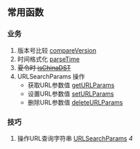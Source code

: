 ## 常用函数

### 业务
1. 版本号比较 [compareVersion](https://github.com/LingF/zFunctions/blob/master/src/index.js#L23)
2. 时间格式化 [parseTime](https://github.com/LingF/zFunctions/blob/master/src/index.js#L40)
3. ~~夏令时 [isChinaDST](https://github.com/LingF/zFunctions/blob/master/src/index.js#L86)~~
4. URLSearchParams 操作
    * 获取URL参数值 [getURLParams](https://github.com/LingF/zFunctions/blob/master/src/index.js#L113)
    * 设置URL参数值 [setURLParams](https://github.com/LingF/zFunctions/blob/master/src/index.js#L126)
    * 删除URL参数值 [deleteURLParams](https://github.com/LingF/zFunctions/blob/master/src/index.js#L143)


### 技巧
1. 操作URL查询字符串 [URLSearchParams](https://github.com/LingF/zFunctions/blob/master/src/skill.js#L2) _4_